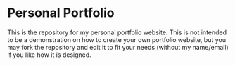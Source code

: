 # Personal Portfolio

This is the repository for my personal portfolio website. This is not intended to be a demonstration on how to create your own portfolio website, but you may fork the repository and edit it to fit your needs (without my name/email) if you like how it is designed.
